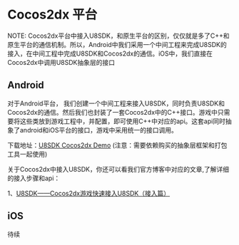 Cocos2dx 平台
=========

NOTE: Cocos2dx平台中接入U8SDK，和原生平台的区别，仅仅就是多了C++和原生平台的通信机制。所以，Android中我们采用一个中间工程来完成U8SDK的接入，在中间工程中完成U8SDK和Cocos2dx的通信。iOS中，我们直接在Cocos2dx中调用U8SDK抽象层的接口

Android
---------

对于Android平台， 我们创建一个中间工程来接入U8SDK，同时负责U8SDK和Cocos2dx的通信。然后我们也封装了一套Cocos2dx中的C++接口。游戏中只需要将这些类放到游戏工程中，并配置，即可使用C++中对应的api。这套api同时抽象了android和iOS平台的接口，游戏中采用统一的接口调用。


下载地址：[U8SDK Cocos2dx Demo](http://pan.baidu.com/s/1jGfInh8) (注意：需要依赖购买的抽象层框架和打包工具一起使用)

关于Cocos2dx中接入U8SDK，你还可以看我们官方博客中对应的文章,了解详细的接入步骤和api：

1、[U8SDK——Cocos2dx游戏快速接入U8SDK（接入篇）](http://www.uustory.com/?p=1886)


iOS
---------

待续
